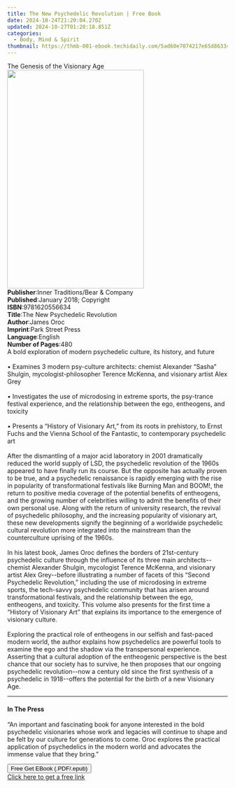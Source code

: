 ```yaml
---
title: The New Psychedelic Revolution | Free Book
date: 2024-10-24T21:20:04.270Z
updated: 2024-10-27T01:20:18.851Z
categories:
  - Body, Mind & Spirit
thumbnail: https://thmb-001-ebook.techidaily.com/5ad60e7074217e65d8633454fccaa2a32baac4a94c15c5f24de102bbb11164cc.jpg
---
```

<main id="book-container">
  <div class="flex flex-col">
    <div class="book-brief flex-1 py-6 px-4 sm:p-6 md:py-10 md:px-8">
      <!-- brief-->
      <div class="book-brief-main">The Genesis of the Visionary Age</div>
    </div>
    <div
      class="book-meta-info flex-1 grid gap-4 col-start-1 col-end-3 row-start-1 sm:mb-6 sm:grid-cols-4 lg:gap-6 lg:col-start-2 lg:row-end-6 lg:row-span-6 lg:mb-0"
    >
      <div
        class="book-meta-info-left place-content-center mt-4 p-4 text-sm leading-6 col-start-2 col-span-2 dark:text-slate-400"
      >
        <img
          class="w-full h-500 object-cover rounded-lg sm:h-255 sm:col-span-2 lg:col-span-full"
          src="https://img-001-ebook.techidaily.com/2e465f6eadaf3caa5453b9ab3044fc1d47b10578934b2d539cbaba71860725bd.jpg"
          alt=""
          width="312"
          height="500"
        />
      </div>
      <div
        class="book-meta-info-right mt-2 col-start-1 row-start-2 col-span-3 self-center"
      >
        <!-- meta data  -->
        <div class="flex flex-col px-4 md:px-8">
          <div class="flex-1">
            <strong>Publisher</strong>:<span class="px-2"
              >Inner Traditions/Bear &amp; Company</span
            >
          </div>
          <div class="flex-1">
            <strong>Published</strong>:<span class="px-2"
              >January 2018; Copyright</span
            >
          </div>
          <div class="flex-1">
            <strong>ISBN</strong>:<span class="px-2">9781620556634</span>
          </div>
          <div class="flex-1">
            <strong>Title</strong>:<span class="px-2"
              >The New Psychedelic Revolution</span
            >
          </div>
          <div class="flex-1">
            <strong>Author</strong>:<span class="px-2">James Oroc</span>
          </div>
          <div class="flex-1">
            <strong>Imprint</strong>:<span class="px-2">Park Street Press</span>
          </div>
          <div class="flex-1">
            <strong>Language</strong>:<span class="px-2">English</span>
          </div>
          <div class="flex-1">
            <strong>Number of Pages</strong>:<span class="px-2">480</span>
          </div>
        </div>
      </div>
    </div>
    <div class="book-description flex-1 py-6 px-4 sm:p-6 md:py-10 md:px-8">
      <div class="book-description-main">
        <div accordion-content="" id="description">
          A bold exploration of modern psychedelic culture, its history, and
          future <br /><br />• Examines 3 modern psy-culture architects: chemist
          Alexander “Sasha” Shulgin, mycologist-philosopher Terence McKenna, and
          visionary artist Alex Grey <br /><br />• Investigates the use of
          microdosing in extreme sports, the psy-trance festival experience, and
          the relationship between the ego, entheogens, and toxicity
          <br /><br />• Presents a “History of Visionary Art,” from its roots in
          prehistory, to Ernst Fuchs and the Vienna School of the Fantastic, to
          contemporary psychedelic art <br /><br />After the dismantling of a
          major acid laboratory in 2001 dramatically reduced the world supply of
          LSD, the psychedelic revolution of the 1960s appeared to have finally
          run its course. But the opposite has actually proven to be true, and a
          psychedelic renaissance is rapidly emerging with the rise in
          popularity of transformational festivals like Burning Man and BOOM!,
          the return to positive media coverage of the potential benefits of
          entheogens, and the growing number of celebrities willing to admit the
          benefits of their own personal use. Along with the return of
          university research, the revival of psychedelic philosophy, and the
          increasing popularity of visionary art, these new developments signify
          the beginning of a worldwide psychedelic cultural revolution more
          integrated into the mainstream than the counterculture uprising of the
          1960s. <br /><br />In his latest book, James Oroc defines the borders
          of 21st-century psychedelic culture through the influence of its three
          main architects-- chemist Alexander Shulgin, mycologist Terence
          McKenna, and visionary artist Alex Grey--before illustrating a number
          of facets of this “Second Psychedelic Revolution,” including the use
          of microdosing in extreme sports, the tech-savvy psychedelic community
          that has arisen around transformational festivals, and the
          relationship between the ego, entheogens, and toxicity. This volume
          also presents for the first time a “History of Visionary Art” that
          explains its importance to the emergence of visionary culture.
          <br /><br />Exploring the practical role of entheogens in our selfish
          and fast-paced modern world, the author explains how psychedelics are
          powerful tools to examine the ego and the shadow via the transpersonal
          experience. Asserting that a cultural adoption of the entheogenic
          perspective is the best chance that our society has to survive, he
          then proposes that our ongoing psychedelic revolution--now a century
          old since the first synthesis of a psychedelic in 1918--offers the
          potential for the birth of a new Visionary Age.
        </div>
        <div class="accordion-fader"></div>
      </div>
    </div>
    <div class="book-excerpts flex-1 py-6 px-4 sm:p-6 md:py-10 md:px-8">
      <!-- excerpts-->
      <div class="book-excerpts-main">
        <hr />
        <h4 class="placeholder placeholder-heading">
          <span>In The Press</span>
        </h4>
        <p>
          “An important and fascinating book for anyone interested in the bold
          psychedelic visionaries whose work and legacies will continue to shape
          and be felt by our culture for generations to come. Oroc explores the
          practical application of psychedelics in the modern world and
          advocates the immense value that they bring.”
        </p>
      </div>
    </div>
    <div
      class="book-about-author flex-1 py-6 px-4 sm:p-6 md:py-10 md:px-8"
    ></div>
    <div class="book-free-get flex-1 py-6 px-4 sm:p-6 md:py-10 md:px-8">
      <button
        id="btn-free-get"
        class="bg-blue-500 hover:bg-blue-700 text-white font-bold py-2 px-4 rounded"
      >
        Free Get EBook (.PDF/.epub)
      </button>
      <div id="countdown-display" class="px-2 text-lg mt-2"></div>
      <a
        id="free-link"
        class="hidden bg-blue-500 hover:bg-blue-700 text-white font-bold py-2 px-4 rounded"
        href="https://www.ebooks.com/en-us/book/95783106/the-new-psychedelic-revolution/james-oroc/"
        target="_blank"
        >Click here to get a free link</a
      >
    </div>
    <script>
      let countdownTime = 0;
      let countdownInterval = null;
      document
        .getElementById('btn-free-get')
        .addEventListener('click', startCountdown);
      function startCountdown() {
        countdownTime = new Date().getTime() + 60000 * 3;
        countdownInterval = setInterval(updateCountdown, 1000);
        document.getElementById('btn-free-get').disabled = true;
        document
          .getElementById('btn-free-get')
          .classList.add('bg-gray-500', 'cursor-not-allowed');
      }
      function updateCountdown() {
        let currentTime = new Date().getTime();
        let timeLeft = countdownTime - currentTime;
        let secondsLeft = Math.floor(timeLeft / 1000);
        document.getElementById('countdown-display').innerHTML =
          `Remaining time: ${secondsLeft} seconds.`;
        if (secondsLeft <= 0) {
          clearInterval(countdownInterval);
          document.getElementById('btn-free-get').classList.add('hidden');
          document.getElementById('free-link').classList.remove('hidden');
          document.getElementById('countdown-display').innerHTML = '';
        }
      }
    </script>
  </div>
</main>

<ins class="adsbygoogle"
      style="display:block"
      data-ad-client="ca-pub-7571918770474297"
      data-ad-slot="8358498916"
      data-ad-format="auto"
      data-full-width-responsive="true"></ins>
    